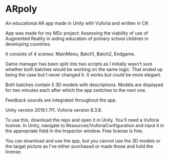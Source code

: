 # ARpoly
An educational AR app made in Unity with Vuforia and written in C#. 

App was made for my MSc project: Assessing the viability of use of Augmented Reality in aiding education of primary school children in developing countries. 

It consists of 4 scenes: MainMenu, Batch1, Batch2, Endgame.

Game manager has been split into two scripts as I initially wasn't sure whether both batches would be working on the same logic. That ended up being the case but I never changed it. It works but could be more elegant.

Both batches contain 5 3D models with descriptions. Models are displayed for two minutes each after which the app switches to the next one.

Feedback sounds are integrated throughout the app.

Unity version 2019.1.7f1. Vuforia version 8.3.8.

To use this, download the repo and open it in Unity. You'll need a Vuforia license. In Unity, navigate to Resources/VuforiaConfiguration and input it in the appropriate field in the Inspector window. Free license is fine.

You can download and use the app, but you cannot use the 3D models or the targat picture as I've either purchased or made those and hold the license.
